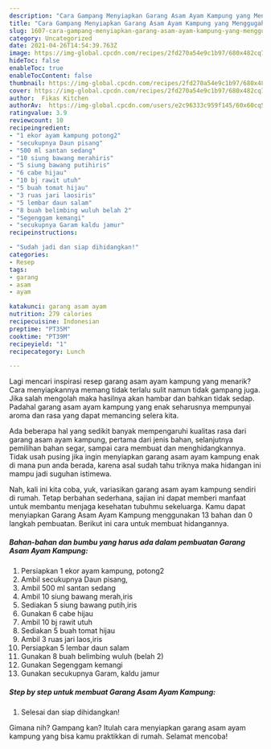 ```yaml
---
description: "Cara Gampang Menyiapkan Garang Asam Ayam Kampung yang Menggugah Selera"
title: "Cara Gampang Menyiapkan Garang Asam Ayam Kampung yang Menggugah Selera"
slug: 1607-cara-gampang-menyiapkan-garang-asam-ayam-kampung-yang-menggugah-selera
category: Uncategorized
date: 2021-04-26T14:54:39.763Z
image: https://img-global.cpcdn.com/recipes/2fd270a54e9c1b97/680x482cq70/garang-asam-ayam-kampung-foto-resep-utama.jpg
hideToc: false
enableToc: true
enableTocContent: false
thumbnail: https://img-global.cpcdn.com/recipes/2fd270a54e9c1b97/680x482cq70/garang-asam-ayam-kampung-foto-resep-utama.jpg
cover: https://img-global.cpcdn.com/recipes/2fd270a54e9c1b97/680x482cq70/garang-asam-ayam-kampung-foto-resep-utama.jpg
author:  Fikas Kitchen
authorAv:  https://img-global.cpcdn.com/users/e2c96333c959f145/60x60cq50/avatar.jpg
ratingvalue: 3.9
reviewcount: 10
recipeingredient:
- "1 ekor ayam kampung potong2"
- "secukupnya Daun pisang"
- "500 ml santan sedang"
- "10 siung bawang merahiris"
- "5 siung bawang putihiris"
- "6 cabe hijau"
- "10 bj rawit utuh"
- "5 buah tomat hijau"
- "3 ruas jari laosiris"
- "5 lembar daun salam"
- "8 buah belimbing wuluh belah 2"
- "Segenggam kemangi"
- "secukupnya Garam kaldu jamur"
recipeinstructions:

- "Sudah jadi dan siap dihidangkan!"
categories:
- Resep
tags:
- garang
- asam
- ayam

katakunci: garang asam ayam 
nutrition: 279 calories
recipecuisine: Indonesian
preptime: "PT35M"
cooktime: "PT39M"
recipeyield: "1"
recipecategory: Lunch

---
```



Lagi mencari inspirasi resep garang asam ayam kampung yang menarik? Cara menyiapkannya memang tidak terlalu sulit namun tidak gampang juga. Jika salah mengolah maka hasilnya akan hambar dan bahkan tidak sedap. Padahal garang asam ayam kampung yang enak seharusnya mempunyai aroma dan rasa yang dapat memancing selera kita.


Ada beberapa hal yang sedikit banyak mempengaruhi kualitas rasa dari garang asam ayam kampung, pertama dari jenis bahan, selanjutnya pemilihan bahan segar, sampai cara membuat dan menghidangkannya. Tidak usah pusing jika ingin menyiapkan garang asam ayam kampung enak di mana pun anda berada, karena asal sudah tahu triknya maka hidangan ini mampu jadi suguhan istimewa.




Nah, kali ini kita coba, yuk, variasikan garang asam ayam kampung sendiri di rumah. Tetap berbahan sederhana, sajian ini dapat memberi manfaat untuk membantu menjaga kesehatan tubuhmu sekeluarga. Kamu dapat menyiapkan Garang Asam Ayam Kampung menggunakan 13 bahan dan 0 langkah pembuatan. Berikut ini cara untuk membuat hidangannya.

<!--inarticleads1-->

##### Bahan-bahan dan bumbu yang harus ada dalam pembuatan Garang Asam Ayam Kampung:

1. Persiapkan 1 ekor ayam kampung, potong2
1. Ambil secukupnya Daun pisang,
1. Ambil 500 ml santan sedang
1. Ambil 10 siung bawang merah,iris
1. Sediakan 5 siung bawang putih,iris
1. Gunakan 6 cabe hijau
1. Ambil 10 bj rawit utuh
1. Sediakan 5 buah tomat hijau
1. Ambil 3 ruas jari laos,iris
1. Persiapkan 5 lembar daun salam
1. Gunakan 8 buah belimbing wuluh (belah 2)
1. Gunakan Segenggam kemangi
1. Gunakan secukupnya Garam, kaldu jamur




<!--inarticleads2-->

##### Step by step untuk membuat Garang Asam Ayam Kampung:


1. Selesai dan siap dihidangkan!



Gimana nih? Gampang kan? Itulah cara menyiapkan garang asam ayam kampung yang bisa kamu praktikkan di rumah. Selamat mencoba!
